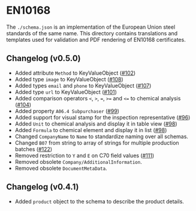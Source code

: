 # EN10168

The `./schema.json` is an implementation of the European Union steel standards of the same name. This directory contains translations and templates used for validation and PDF rendering of EN10168 certificates.

## Changelog (v0.5.0)

- Added attribute `Method` to KeyValueObject ([#102](https://github.com/material-identity/schemas/issues/102))
- Added type `image` to KeyValueObject ([#108](https://github.com/material-identity/schemas/issues/108))
- Added types `email` and `phone` to KeyValueObject ([#107](https://github.com/material-identity/schemas/issues/107))
- Added type `url` to KeyValueObject ([#101](https://github.com/material-identity/schemas/issues/101))
- Added comparison operators `<`, `>`, `=`, `>=` and `<=` to chemical analysis ([#104](https://github.com/material-identity/schemas/issues/104))
- Added property `A06.4 Subpurchaser` ([#99](https://github.com/material-identity/schemas/issues/99))
- Added support for visual stamp for the inspection representative ([#96](https://github.com/material-identity/schemas/issues/96))
- Added `Unit` to chemical analysis and display it in table view ([#98](https://github.com/material-identity/schemas/issues/98))
- Added `Formula` to chemical element and display it in list ([#98](https://github.com/material-identity/schemas/issues/98))
- Changed `CompanyName` to `Name` to standardize naming over all schemas.
- Changed `B07` from string to array of strings for multiple production batches ([#122](https://github.com/material-identity/schemas/issues/122))
- Removed restriction to `Y` and `E` on C70 field values ([#111](https://github.com/material-identity/schemas/issues/111))
- Removed obsolete `Company/AdditionalInformation`.
- Removed obsolete `DocumentMetaData`.

## Changelog (v0.4.1)

- Added `product` object to the schema to describe the product details.
